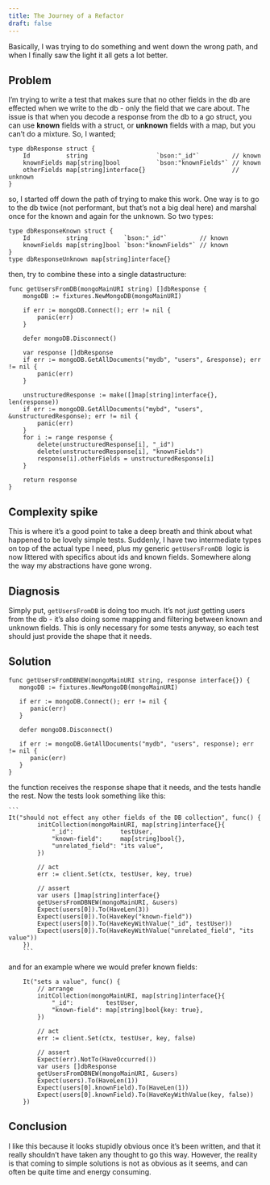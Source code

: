 ```yaml
---
title: The Journey of a Refactor
draft: false
---
```

Basically, I was trying to do something and went down the wrong path, and when I finally saw the light it all gets a lot better.

## Problem
I’m trying to write a test that makes sure that no other fields in the db are effected when we write to the db - only the field that we care about. The issue is that when you decode a response from the db to a go struct, you can use **known** fields with a struct, or **unknown** fields with a map, but you can’t do a mixture. So, I wanted;

```
type dbResponse struct {
	Id          string                   `bson:"_id"`         // known
	knownFields map[string]bool          `bson:"knownFields"` // known
	otherFields map[string]interface{}                        // unknown
}
```

so, I started off down the path of trying to make this work. One way is to go to the db twice (not performant, but that’s not a big deal here) and marshal once for the known and again for the unknown. So two types:

```
type dbResponseKnown struct {
	Id          string          `bson:"_id"`         // known
	knownFields map[string]bool `bson:"knownFields"` // known
}
type dbResponseUnknown map[string]interface{}
```

then, try to combine these into a single datastructure:  

```
func getUsersFromDB(mongoMainURI string) []dbResponse {
	mongoDB := fixtures.NewMongoDB(mongoMainURI)

	if err := mongoDB.Connect(); err != nil {
		panic(err)
	}

	defer mongoDB.Disconnect()

	var response []dbResponse
	if err := mongoDB.GetAllDocuments("mydb", "users", &response); err != nil {
		panic(err)
	}

	unstructuredResponse := make([]map[string]interface{}, len(response))
	if err := mongoDB.GetAllDocuments("mybd", "users", &unstructuredResponse); err != nil {
		panic(err)
	}
	for i := range response {
		delete(unstructuredResponse[i], "_id")
		delete(unstructuredResponse[i], "knownFields")
		response[i].otherFields = unstructuredResponse[i]
	}

	return response
}
```

## Complexity spike
This is where it’s a good point to take a deep breath and think about what happened to be lovely simple tests. Suddenly, I have two intermediate types on top of the actual type I need, plus my generic `getUsersFromDB`  logic is now littered with specifics about ids and known fields. Somewhere along the way my abstractions have gone wrong.

## Diagnosis 
Simply put, `getUsersFromDB` is doing too much. It’s not _just_ getting users from the db - it’s also doing some mapping and filtering between known and unknown fields. This is only necessary for some tests anyway, so each test should just provide the shape that it needs.

## Solution

```
func getUsersFromDBNEW(mongoMainURI string, response interface{}) {
   mongoDB := fixtures.NewMongoDB(mongoMainURI)

   if err := mongoDB.Connect(); err != nil {
      panic(err)
   }

   defer mongoDB.Disconnect()

   if err := mongoDB.GetAllDocuments("mydb", "users", response); err != nil {
      panic(err)
   }
}
```
the function receives the response shape that it needs, and the tests handle the rest. Now the tests look something like this:  

	```
	It("should not effect any other fields of the DB collection", func() {
			initCollection(mongoMainURI, map[string]interface{}{
				"_id":             testUser,
				"known-field":     map[string]bool{},
				"unrelated_field": "its value",
			})

			// act
			err := client.Set(ctx, testUser, key, true)

			// assert
            var users []map[string]interface{}
			getUsersFromDBNEW(mongoMainURI, &users)
			Expect(users[0]).To(HaveLen(3))
			Expect(users[0]).To(HaveKey("known-field"))
			Expect(users[0]).To(HaveKeyWithValue("_id", testUser))
			Expect(users[0]).To(HaveKeyWithValue("unrelated_field", "its value"))
		})
		```

and for an example where we would prefer known fields:  

		It("sets a value", func() {
			// arrange
			initCollection(mongoMainURI, map[string]interface{}{
				"_id":         testUser,
				"known-field": map[string]bool{key: true},
			})

			// act
			err := client.Set(ctx, testUser, key, false)

			// assert
			Expect(err).NotTo(HaveOccurred())
			var users []dbResponse
			getUsersFromDBNEW(mongoMainURI, &users)
			Expect(users).To(HaveLen(1))
			Expect(users[0].knownField).To(HaveLen(1))
			Expect(users[0].knownField).To(HaveKeyWithValue(key, false))
		})

## Conclusion
I like this because it looks stupidly obvious once it’s been written, and that it really shouldn’t have taken any thought to go this way. However, the reality is that coming to simple solutions is not as obvious as it seems, and can often be quite time and energy consuming.